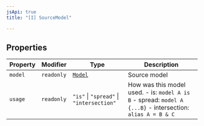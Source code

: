```yaml
---
jsApi: true
title: "[I] SourceModel"

---
```

## Properties

| Property | Modifier | Type | Description |
| ------ | ------ | ------ | ------ |
| `model` | `readonly` | [`Model`](Model.md) | Source model |
| `usage` | `readonly` | `"is"` \| `"spread"` \| `"intersection"` | How was this model used. - is: `model A is B` - spread: `model A {...B}` - intersection: `alias A = B & C` |
